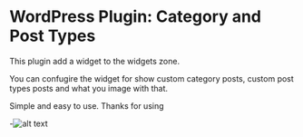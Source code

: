 WordPress Plugin: Category and Post Types
========================

This plugin add a widget to the widgets zone.

You can confugire the widget for show custom category posts, custom post types posts and what you image with that. 

Simple and easy to use. Thanks for using


-![alt text](https://raw.githubusercontent.com/sinanisler/Category-and-Posts-Types-Widget/master/screenshot.png "Screenshot")


